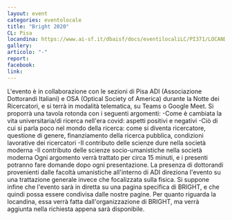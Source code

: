 ```yaml
---
layout: event
categories: eventolocale
title: "Bright 2020"
CL: Pisa
locandina: https://www.ai-sf.it/dbaisf/docs/eventilocaliLC/PI371/LOCANDINABright2020.pdf
gallery:
articolo: "-"
report:
facebook:
link:
---
```

L'evento è in collaborazione con le sezioni di Pisa ADI (Associazione Dottorandi Italiani) e OSA (Optical Society of America) durante la Notte dei Ricercatori, e si terrà in modalità telematica, su Teams o Google Meet. Si proporrà una tavola rotonda con i seguenti argomenti: -Come è cambiata la vita universitaria/di ricerca nell'era covid: aspetti positivi e negativi -Ciò di cui si parla poco nel mondo della ricerca: come si diventa ricercatore, questione di genere, finanziamento della ricerca pubblica, condizioni lavorative dei ricercatori -Il contributo delle scienze dure nella società moderna -Il contributo delle scienze socio-umanistiche nella società moderna Ogni argomento verrà trattato per circa 15 minuti, e i presenti potranno fare domande dopo ogni presentazione. La presenza di dottorandi provenienti dalle facoltà umanistiche all'interno di ADI direziona l'evento su una trattazione generale invece che focalizzata sulla fisica. Si suppone infine che l'evento sarà in diretta su una pagina specifica di BRIGHT, e che quindi possa essere condivisa dalle nostre pagine. Per quanto riguarda la locandina, essa verrà fatta dall'organizzazione di BRIGHT, ma verrà aggiunta nella richiesta appena sarà disponibile.
